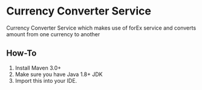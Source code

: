 # Currency Converter Service
Currency Converter Service which makes use of forEx service and converts amount from one currency to another

## How-To

1. Install Maven 3.0+
2. Make sure you have Java 1.8+ JDK
3. Import this into your IDE.
